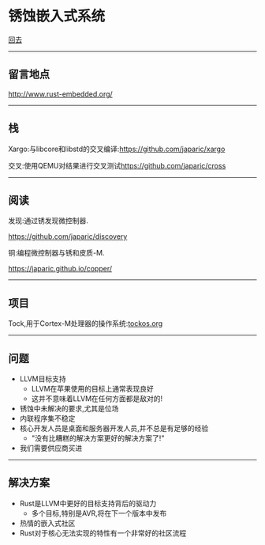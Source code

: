 # 锈蚀嵌入式系统

[回去](toc/default.html)

---

## 留言地点

<http://www.rust-embedded.org/>

---

## 栈

Xargo:与libcore和libstd的交叉编译:<https://github.com/japaric/xargo>

交叉:使用QEMU对结果进行交叉测试<https://github.com/japaric/cross>

---

## 阅读

发现:通过锈发现微控制器.

<https://github.com/japaric/discovery>

铜:编程微控制器与锈和皮质-M.

<https://japaric.github.io/copper/>

---

## 项目

Tock,用于Cortex-M处理器的操作系统:[tockos.org](tockos.org)

---

## 问题

-   LLVM目标支持
    -   LLVM在苹果使用的目标上通常表现良好
    -   这并不意味着LLVM在任何方面都是敌对的!
-   锈蚀中未解决的要求,尤其是位场
-   内联程序集不稳定
-   核心开发人员是桌面和服务器开发人员,并不总是有足够的经验
    -   "没有比糟糕的解决方案更好的解决方案了!"
-   我们需要供应商买进

---

## 解决方案

-   Rust是LLVM中更好的目标支持背后的驱动力
    -   多个目标,特别是AVR,将在下一个版本中发布
-   热情的嵌入式社区
-   Rust对于核心无法实现的特性有一个非常好的社区流程
